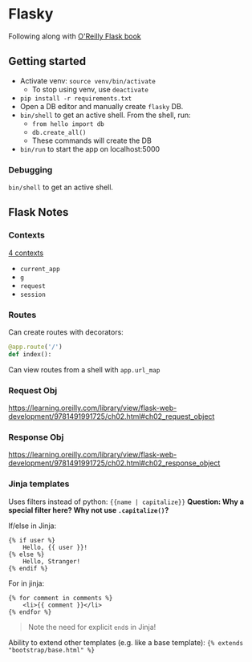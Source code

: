 # Flasky

Following along with [O'Reilly Flask book](https://learning.oreilly.com/library/view/flask-web-development/9781491991725/ch01.html#idm140583871764176)

## Getting started

- Activate venv: `source venv/bin/activate`
  - To stop using venv, use `deactivate`
- `pip install -r requirements.txt`
- Open a DB editor and manually create `flasky` DB.
- `bin/shell` to get an active shell. From the shell, run:
    - `from hello import db`
    - `db.create_all()`
    - These commands will create the DB
- `bin/run` to start the app on localhost:5000

### Debugging

`bin/shell` to get an active shell.

## Flask Notes

### Contexts

[4 contexts](https://learning.oreilly.com/library/view/flask-web-development/9781491991725/ch02.html#ch02_context_globals)

- `current_app`
- `g`
- `request`
- `session`

### Routes

Can create routes with decorators:
```python
@app.route('/')
def index():
```

Can view routes from a shell with `app.url_map`

### Request Obj

https://learning.oreilly.com/library/view/flask-web-development/9781491991725/ch02.html#ch02_request_object

### Response Obj

https://learning.oreilly.com/library/view/flask-web-development/9781491991725/ch02.html#ch02_response_object

### Jinja templates

Uses filters instead of python: `{{name | capitalize}}`
**Question: Why a special filter here? Why not use `.capitalize()`?**

If/else in Jinja:
```
{% if user %}
    Hello, {{ user }}!
{% else %}
    Hello, Stranger!
{% endif %}
```

For in jinja:
```
{% for comment in comments %}
    <li>{{ comment }}</li>
{% endfor %}
```

>Note the need for explicit `end`s in Jinja!

Ability to extend other templates (e.g. like a base template): `{% extends "bootstrap/base.html" %}`

